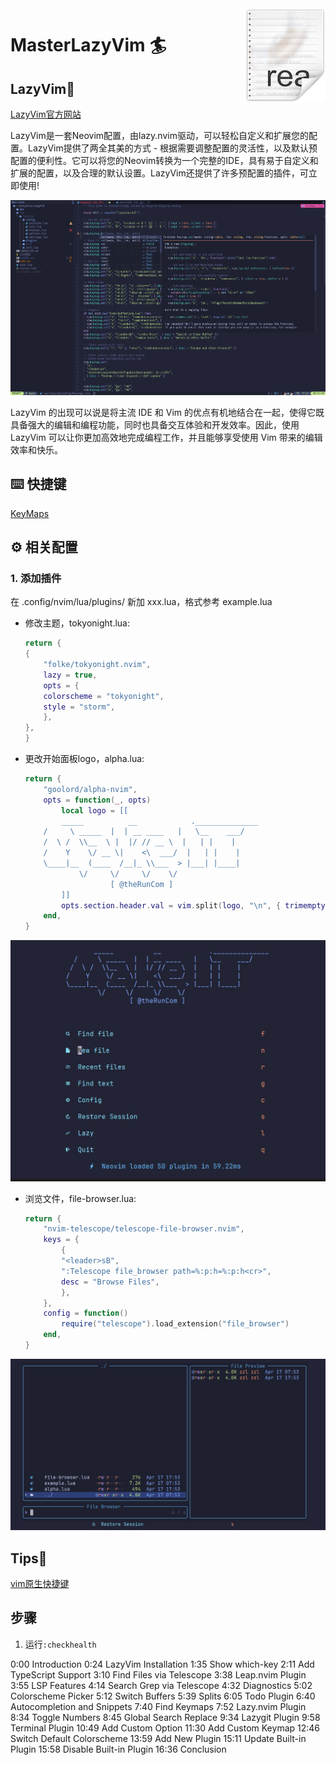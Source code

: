 <img src="./pics/icon.png" align="right" />

# MasterLazyVim 🏄

## LazyVim🤔

[LazyVim官方网站](https://www.lazyvim.org/)

LazyVim是一套Neovim配置，由lazy.nvim驱动，可以轻松自定义和扩展您的配置。LazyVim提供了两全其美的方式 - 根据需要调整配置的灵活性，以及默认预配置的便利性。它可以将您的Neovim转换为一个完整的IDE，具有易于自定义和扩展的配置，以及合理的默认设置。LazyVim还提供了许多预配置的插件，可立即使用!

<img src="./pics/lazyvim.png" alt="lazyvim_preview" />

LazyVim 的出现可以说是将主流 IDE 和 Vim 的优点有机地结合在一起，使得它既具备强大的编辑和编程功能，同时也具备交互体验和开发效率。因此，使用 LazyVim 可以让你更加高效地完成编程工作，并且能够享受使用 Vim 带来的编辑效率和快乐。

## ⌨️ 快捷键

[KeyMaps](https://www.lazyvim.org/keymaps)

## ⚙️ 相关配置

### 1. 添加插件

在 .config/nvim/lua/plugins/ 新加 xxx.lua，格式参考 example.lua

- 修改主题，tokyonight.lua:

    ```lua
    return {
    {
        "folke/tokyonight.nvim",
        lazy = true,
        opts = {
        colorscheme = "tokyonight",
        style = "storm",
        },
    },
    } 
    ```

- 更改开始面板logo，alpha.lua:

    ```lua
    return {
        "goolord/alpha-nvim",
        opts = function(_, opts)
            local logo = [[
            _____          __            .______________
        /     \ _____  |  | __ ____   |   \__    ___/
        /  \ /  \\__  \ |  |/ // __ \  |   | |    |   
        /    Y    \/ __ \|    <\  ___/  |   | |    |   
        \____|__  (____  /__|_ \\___  > |___| |____|   
                \/     \/     \/    \/                 
                       [ @theRunCom ]
            ]]
            opts.section.header.val = vim.split(logo, "\n", { trimempty = true })
        end,
    }
    ```

<img src="./pics/MakeIt.jpg" alt="MakeIt" />

- 浏览文件，file-browser.lua:

    ```lua
    return {
        "nvim-telescope/telescope-file-browser.nvim",
        keys = {
            {
            "<leader>sB",
            ":Telescope file_browser path=%:p:h=%:p:h<cr>",
            desc = "Browse Files",
            },
        },
        config = function()
            require("telescope").load_extension("file_browser")
        end,
    }
    ```

<img src="./pics/file-browser.jpg" alt="file-browser" />

## Tips🔐

[vim原生快捷键](https://devhints.io/vim)

## 步骤

1. 运行`:checkhealth`

 

0:00 Introduction
0:24 LazyVim Installation
1:35 Show which-key
2:11 Add TypeScript Support 
3:10 Find Files via Telescope
3:38 Leap.nvim Plugin
3:55 LSP Features
4:14 Search Grep via Telescope
4:32 Diagnostics
5:02 Colorscheme Picker
5:12 Switch Buffers
5:39 Splits
6:05 Todo Plugin
6:40 Autocompletion and Snippets
7:40 Find Keymaps
7:52 Lazy.nvim Plugin
8:34 Toggle Numbers
8:45 Global Search Replace
9:34 Lazygit Plugin
9:58 Terminal Plugin
10:49 Add Custom Option
11:30 Add Custom Keymap
12:46 Switch Default Colorscheme
13:59 Add New Plugin
15:11 Update Built-in Plugin
15:58 Disable Built-in Plugin
16:36 Conclusion
